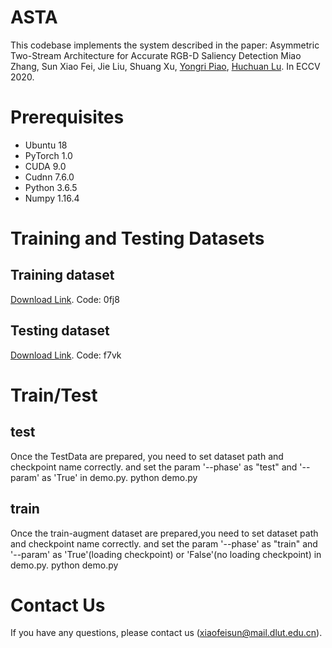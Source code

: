 # ASTA
This codebase implements the system described in the paper:
Asymmetric Two-Stream Architecture for Accurate RGB-D Saliency Detection
Miao Zhang, Sun Xiao Fei, Jie Liu, Shuang Xu, [Yongri Piao](http://ice.dlut.edu.cn/yrpiao/), [Huchuan Lu](http://ice.dlut.edu.cn/lu/publications.html).
In ECCV 2020.
# Prerequisites
+ Ubuntu 18
+ PyTorch 1.0
+ CUDA 9.0
+ Cudnn 7.6.0
+ Python 3.6.5
+ Numpy 1.16.4
# Training and Testing Datasets

## Training dataset
[Download Link](). Code: 0fj8

## Testing dataset
[Download Link](). Code: f7vk

# Train/Test
## test
Once the TestData are prepared, you need to set dataset path and checkpoint name correctly. and set the param '--phase' as "test" and '--param' as 'True' in demo.py. 
python demo.py

## train
Once the train-augment dataset are prepared,you need to set dataset path and checkpoint name correctly. and set the param '--phase' as "train" and '--param' as 'True'(loading checkpoint) or 'False'(no loading checkpoint) in demo.py. 
python demo.py

# Contact Us
If you have any questions, please contact us (xiaofeisun@mail.dlut.edu.cn).


